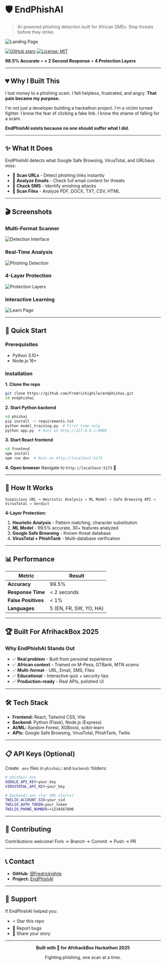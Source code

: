 # 🛡️ EndPhishAI

> AI-powered phishing detection built for African SMEs. Stop threats before they strike.

![Landing Page](screenshots/secound.png)

[![GitHub stars](https://img.shields.io/github/stars/Fredrickighile/endphishai?style=social)](https://github.com/Fredrickighile/endphishai)
[![License: MIT](https://img.shields.io/badge/License-MIT-yellow.svg)](https://opensource.org/licenses/MIT)

**98.5% Accurate** • **< 2 Second Response** • **4 Protection Layers**

---

## 💔 Why I Built This

I lost money to a phishing scam. I felt helpless, frustrated, and angry. **That pain became my purpose.**

I'm not just a developer building a hackathon project. I'm a victim turned fighter. I know the fear of clicking a fake link. I know the shame of falling for a scam.

**EndPhishAI exists because no one should suffer what I did.**

---

## ✨ What It Does

EndPhishAI detects what Google Safe Browsing, VirusTotal, and URLhaus miss:

- 🔗 **Scan URLs** - Detect phishing links instantly
- 📧 **Analyze Emails** - Check full email content for threats
- 💬 **Check SMS** - Identify smishing attacks
- 📄 **Scan Files** - Analyze PDF, DOCX, TXT, CSV, HTML

---

## 🎬 Screenshots

### Multi-Format Scanner

![Detection Interface](screenshots/firstDetect.png)

### Real-Time Analysis

![Phishing Detection](screenshots/test_paypal.png)

### 4-Layer Protection

![Protection Layers](screenshots/protectionLayerPaypal.png)

### Interactive Learning

![Learn Page](screenshots/LearnPage.png)

---

## 🚀 Quick Start

### Prerequisites

- Python 3.10+
- Node.js 16+

### Installation

**1. Clone the repo**

```bash
git clone https://github.com/Fredrickighile/endphishai.git
cd endphishai
```

**2. Start Python backend**

```bash
cd phishai
pip install -r requirements.txt
python model_training.py  # First time only
python app.py  # Runs on http://127.0.0.1:8000
```

**3. Start React frontend**

```bash
cd frontend
npm install
npm run dev  # Runs on http://localhost:5173
```

**4. Open browser**
Navigate to `http://localhost:5173` 🎉

---

## 🧠 How It Works

```
Suspicious URL → Heuristic Analysis → ML Model → Safe Browsing API → VirusTotal → Verdict
```

**4-Layer Protection:**

1. **Heuristic Analysis** - Pattern matching, character substitution
2. **ML Model** - 99.5% accurate, 30+ features analyzed
3. **Google Safe Browsing** - Known threat database
4. **VirusTotal + PhishTank** - Multi-database verification

---

## 📊 Performance

| Metric              | Result                 |
| ------------------- | ---------------------- |
| **Accuracy**        | 99.5%                  |
| **Response Time**   | < 2 seconds            |
| **False Positives** | < 1%                   |
| **Languages**       | 5 (EN, FR, SW, YO, HA) |

---

## 🏆 Built For AfrihackBox 2025

### Why EndPhishAI Stands Out

- ✅ **Real problem** - Built from personal experience
- ✅ **African context** - Trained on M-Pesa, GTBank, MTN scams
- ✅ **Multi-format** - URL, Email, SMS, Files
- ✅ **Educational** - Interactive quiz + security tips
- ✅ **Production-ready** - Real APIs, polished UI

---

## 🛠️ Tech Stack

- **Frontend:** React, Tailwind CSS, Vite
- **Backend:** Python (Flask), Node.js (Express)
- **AI/ML:** Random Forest, XGBoost, scikit-learn
- **APIs:** Google Safe Browsing, VirusTotal, PhishTank, Twilio

---

## 📋 API Keys (Optional)

Create `.env` files in `phishai/` and `backend/` folders:

```bash
# phishai/.env
GOOGLE_API_KEY=your_key
VIRUSTOTAL_API_KEY=your_key

# backend/.env (for SMS alerts)
TWILIO_ACCOUNT_SID=your_sid
TWILIO_AUTH_TOKEN=your_token
TWILIO_PHONE_NUMBER=+1234567890
```

---

## 🤝 Contributing

Contributions welcome! Fork → Branch → Commit → Push → PR

---

## 📞 Contact

- **GitHub:** [@Fredrickighile](https://github.com/Fredrickighile)
- **Project:** [EndPhishAI](https://github.com/Fredrickighile/endphishai)

---

## 💝 Support

If EndPhishAI helped you:

- ⭐ Star this repo
- 🐛 Report bugs
- 💬 Share your story

---

<div align="center">

**Built with 💙 for AfrihackBox Hackathon 2025**

Fighting phishing, one scan at a time.

</div>
